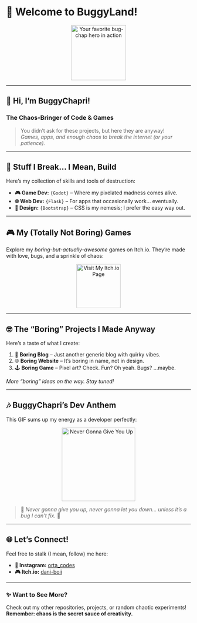 # 🐛 **Welcome to BuggyLand!**  

<p align="center">  
  <img alt="Your favorite bug-chap hero in action" src="https://thekenyonthrill.files.wordpress.com/2013/10/44-grandma-computer-e1381195849436.jpg" height="150px"/>  
</p>  

---

## 👾 **Hi, I’m BuggyChapri!**  
### The Chaos-Bringer of Code & Games  

> You didn’t ask for these projects, but here they are anyway!  
> *Games, apps, and enough chaos to break the internet (or your patience).*  

---

## 🌟 **Stuff I Break... I Mean, Build**  
Here’s my collection of skills and tools of destruction:  

- **🎮 Game Dev:** `{Godot}` – Where my pixelated madness comes alive.  
- **🌐 Web Dev:** `{Flask}` – For apps that occasionally work... eventually.  
- **🎨 Design:** `{Bootstrap}` – CSS is my nemesis; I prefer the easy way out.  

---

## 🎮 **My (Totally Not Boring) Games**  

Explore my *boring-but-actually-awesome* games on Itch.io. They’re made with love, bugs, and a sprinkle of chaos:  

<p align="center">  
  <a href="https://dani-boii.itch.io/" target="_blank">  
    <img src="https://media2.giphy.com/media/Y1AJVCCTQysZr3FVXx/200w.gif?cid=6c09b952rf3p6t09h5zkq5fiiqfr8tuxtlu64afem5kzwx9z&ep=v1_gifs_search&rid=200w.gif&ct=g" alt="Visit My Itch.io Page" height="120px"/>  
  </a>  
</p>  

---

## 🤓 **The “Boring” Projects I Made Anyway**  
Here’s a taste of what I create:  

1. 📝 **Boring Blog** – Just another generic blog with quirky vibes.  
2. 🌐 **Boring Website** – It’s boring in name, not in design.  
3. 🕹️ **Boring Game** – Pixel art? Check. Fun? Oh yeah. Bugs? …maybe.  

*More “boring” ideas on the way. Stay tuned!*  

---

## 🎶 **BuggyChapri’s Dev Anthem**  
This GIF sums up my energy as a developer perfectly:  

<p align="center">  
  <a href="https://www.youtube.com/watch?v=Hrph2EW9VjY" target="_blank">  
    <img src="https://media.tenor.com/05uuw_HTPOYAAAAM/rick-astley-never-gonna-give-you-up.gif" alt="Never Gonna Give You Up" height="200px"/>  
  </a>  
</p>  

> 🎵 *Never gonna give you up, never gonna let you down... unless it’s a bug I can’t fix.* 🐛  

---

## 🌐 **Let’s Connect!**  

Feel free to stalk (I mean, follow) me here:  

- **📸 Instagram:** [orta_codes](https://www.instagram.com/orta_codes)  
- **🎮 Itch.io:** [dani-boii](https://dani-boii.itch.io/)  

---  

### ✨ **Want to See More?**  
Check out my other repositories, projects, or random chaotic experiments! **Remember: chaos is the secret sauce of creativity.**  
